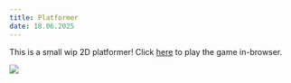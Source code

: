 ```yaml
---
title: Platformer
date: 18.06.2025
---
```

This is a small wip 2D platformer! Click <a href='/site/games/platformer/Platformer.html' target=blank>here</a> to play the game in-browser.

<img src="/site/images/Platformer Screenshot.png" />